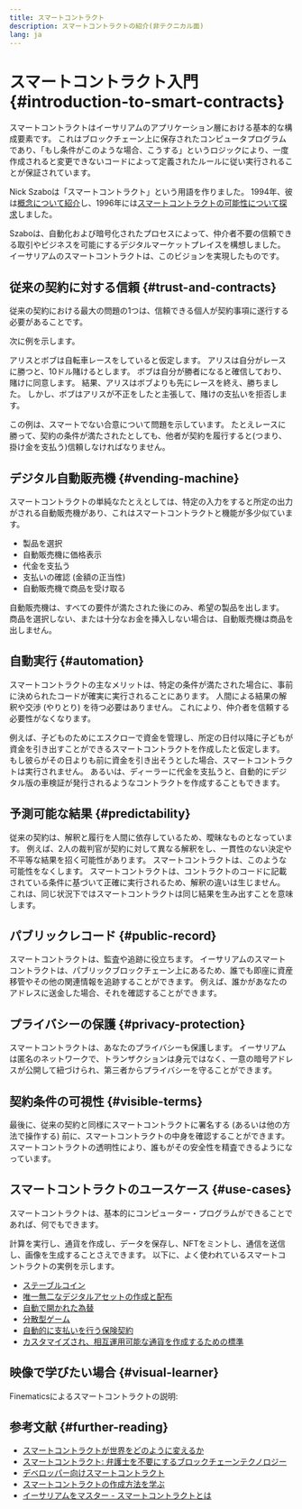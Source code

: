 ```yaml
---
title: スマートコントラクト
description: スマートコントラクトの紹介(非テクニカル面)
lang: ja
---
```


# スマートコントラクト入門 {#introduction-to-smart-contracts}

スマートコントラクトはイーサリアムのアプリケーション層における基本的な構成要素です。 これはブロックチェーン上に保存されたコンピュータプログラムであり、「もし条件がこのような場合、こうする」というロジックにより、一度作成されると変更できないコードによって定義されたルールに従い実行されることが保証されています。

Nick Szaboは「スマートコントラクト」という用語を作りました。 1994年、彼は[概念について紹介](https://www.fon.hum.uva.nl/rob/Courses/InformationInSpeech/CDROM/Literature/LOTwinterschool2006/szabo.best.vwh.net/smart.contracts.html)し、1996年には[スマートコントラクトの可能性について探求](https://www.fon.hum.uva.nl/rob/Courses/InformationInSpeech/CDROM/Literature/LOTwinterschool2006/szabo.best.vwh.net/smart_contracts_2.html)しました。

Szaboは、自動化および暗号化されたプロセスによって、仲介者不要の信頼できる取引やビジネスを可能にするデジタルマーケットプレイスを構想しました。 イーサリアムのスマートコントラクトは、このビジョンを実現したものです。

## 従来の契約に対する信頼 {#trust-and-contracts}

従来の契約における最大の問題の1つは、信頼できる個人が契約事項に遂行する必要があることです。

次に例を示します。

アリスとボブは自転車レースをしていると仮定します。 アリスは自分がレースに勝つと、10ドル賭けるとします。 ボブは自分が勝者になると確信しており、賭けに同意します。 結果、アリスはボブよりも先にレースを終え、勝ちました。 しかし、ボブはアリスが不正をしたと主張して、賭けの支払いを拒否します。

この例は、スマートでない合意について問題を示しています。 たとえレースに勝って、契約の条件が満たされたとしても、他者が契約を履行すると(つまり、掛け金を支払う)信頼しなければなりません。

## デジタル自動販売機 {#vending-machine}

スマートコントラクトの単純なたとえとしては、特定の入力をすると所定の出力がされる自動販売機があり、これはスマートコントラクトと機能が多少似ています。

- 製品を選択
- 自動販売機に価格表示
- 代金を支払う
- 支払いの確認 (金額の正当性)
- 自動販売機で商品を受け取る

自動販売機は、すべての要件が満たされた後にのみ、希望の製品を出します。 商品を選択しない、または十分なお金を挿入しない場合は、自動販売機は商品を出しません。

## 自動実行 {#automation}

スマートコントラクトの主なメリットは、特定の条件が満たされた場合に、事前に決められたコードが確実に実行されることにあります。 人間による結果の解釈や交渉 (やりとり) を待つ必要はありません。 これにより、仲介者を信頼する必要性がなくなります。

例えば、子どものためにエスクローで資金を管理し、所定の日付以降に子どもが資金を引き出すことができるスマートコントラクトを作成したと仮定します。 もし彼らがその日よりも前に資金を引き出そうとした場合、スマートコントラクトは実行されません。 あるいは、ディーラーに代金を支払うと、自動的にデジタル版の車検証が発行されるようなコントラクトを作成することもできます。

## 予測可能な結果 {#predictability}

従来の契約は、解釈と履行を人間に依存しているため、曖昧なものとなっています。 例えば、2人の裁判官が契約に対して異なる解釈をし、一貫性のない決定や不平等な結果を招く可能性があります。 スマートコントラクトは、このような可能性をなくします。 スマートコントラクトは、コントラクトのコードに記載されている条件に基づいて正確に実行されるため、解釈の違いは生じません。 これは、同じ状況下ではスマートコントラクトは同じ結果を生み出すことを意味します。

## パブリックレコード {#public-record}

スマートコントラクトは、監査や追跡に役立ちます。 イーサリアムのスマートコントラクトは、パブリックブロックチェーン上にあるため、誰でも即座に資産移管やその他の関連情報を追跡することができます。 例えば、誰かがあなたのアドレスに送金した場合、それを確認することができます。

## プライバシーの保護 {#privacy-protection}

スマートコントラクトは、あなたのプライバシーも保護します。 イーサリアムは匿名のネットワークで、トランザクションは身元ではなく、一意の暗号アドレスが公開して紐づけられ、第三者からプライバシーを守ることができます。

## 契約条件の可視性 {#visible-terms}

最後に、従来の契約と同様にスマートコントラクトに署名する (あるいは他の方法で操作する) 前に、スマートコントラクトの中身を確認することができます。 スマートコントラクトの透明性により、誰もがその安全性を精査できるようになっています。

## スマートコントラクトのユースケース {#use-cases}

スマートコントラクトは、基本的にコンピューター・プログラムができることであれば、何でもできます。

計算を実行し、通貨を作成し、データを保存し、NFTをミントし、通信を送信し、画像を生成することさえできます。 以下に、よく使われているスマートコントラクトの実例を示します。

- [ステーブルコイン](/stablecoins/)
- [唯一無二なデジタルアセットの作成と配布](/nft/)
- [自動で開かれた為替](/get-eth/#dex)
- [分散型ゲーム](/dapps/?category=gaming)
- [自動的に支払いを行う保険契約](https://etherisc.com/)
- [カスタマイズされ、相互運用可能な通貨を作成するための標準](/developers/docs/standards/tokens/)

## 映像で学びたい場合 {#visual-learner}

Finematicsによるスマートコントラクトの説明:

<YouTube id="pWGLtjG-F5c" />

## 参考文献 {#further-reading}

- [スマートコントラクトが世界をどのように変えるか](https://www.youtube.com/watch?v=pA6CGuXEKtQ)
- [スマートコントラクト: 弁護士を不要にするブロックチェーンテクノロジー](https://blockgeeks.com/guides/smart-contracts/)
- [デベロッパー向けスマートコントラクト](/developers/docs/smart-contracts/)
- [スマートコントラクトの作成方法を学ぶ](/developers/learning-tools/)
- [イーサリアムをマスター - スマートコントラクトとは](https://github.com/ethereumbook/ethereumbook/blob/develop/07smart-contracts-solidity.asciidoc#what-is-a-smart-contract)
